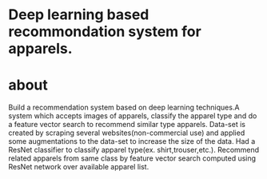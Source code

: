 # Deep learning based recommondation system for apparels.

about
=====
Build a recommendation system based on deep learning techniques.A system which accepts images of apparels,
classify the apparel type and do a feature vector search to recommend similar type apparels.
Data-set is created by scraping several websites(non-commercial use)
and applied some augmentations to the data-set to increase the size of the data.
Had a ResNet classifier to classify apparel type(ex. shirt,trouser,etc.).
Recommend related apparels from same class by feature vector search computed using ResNet network over available apparel list.
